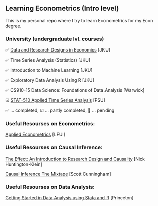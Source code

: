 ## Learning Econometrics (Intro level)
This is my personal repo where I try to learn Econometrics for my Econ degree.

### University (undergraduate lvl. courses)
 ✅ [Data and Research Designs in Economics](http://www.econ.jku.at/t3/staff/ahammer/teaching/data_designs/KS/2021/syllabus.pdf) [JKU]
 
 ✅ Time Series Analysis (Statistics) [JKU]
 
 ✅ Introduction to Machine Learning [JKU]
 
 ✅ Exploratory Data Analysis Using R [JKU]
 
 ✅ CS910-15 Data Science: Foundations of Data Analysis [Warwick]
 
 ☑ [STAT-510 Applied Time Series Analysis](https://online.stat.psu.edu/stat510/lesson/1) [PSU]
 
✅ ... completed, ☑ ... partly completed, 🔄 ... pending

### Useful Resourses on Econometrics:

[Applied Econometrics](https://www.hsto.info/econometrics/) [LFUI]

### Useful Resourses on Causal Inference:

[The Effect: An Introduction to Research Design and Causality](https://theeffectbook.net/) [Nick Huntington-Klein]

[Causal Inference The Mixtape](https://mixtape.scunning.com/) [Scott Cunningham]

### Useful Resourses on Data Analysis:

[Getting Started in Data Analysis using Stata and R](http://www.princeton.edu/~otorres/) [Princeton]
